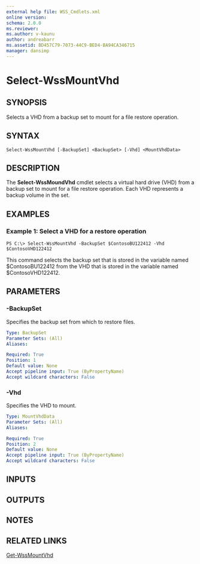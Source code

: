 ```yaml
---
external help file: WSS_Cmdlets.xml
online version: 
schema: 2.0.0
ms.reviewer:
ms.author: v-kaunu
author: andreabarr
ms.assetid: BD457C79-7073-44C9-BED4-BA94CA346715
manager: dansimp
---
```


# Select-WssMountVhd

## SYNOPSIS
Selects a VHD from a backup set to mount for a file restore operation.

## SYNTAX

```
Select-WssMountVhd [-BackupSet] <BackupSet> [-Vhd] <MountVhdData>
```

## DESCRIPTION
The **Select-WssMoundVhd** cmdlet selects a virtual hard drive (VHD) from a backup set to mount for a file restore operation.
Each VHD represents a backup volume in the set.

## EXAMPLES

### Example 1: Select a VHD for a restore operation
```
PS C:\> Select-WssMountVhd -BackupSet $ContosoBU122412 -Vhd $ContosoVHD122412
```

This command selects the backup set that is stored in the variable named $ContosoBU122412 from the VHD that is stored in the variable named $ContosoVHD122412.

## PARAMETERS

### -BackupSet
Specifies the backup set from which to restore files.

```yaml
Type: BackupSet
Parameter Sets: (All)
Aliases: 

Required: True
Position: 1
Default value: None
Accept pipeline input: True (ByPropertyName)
Accept wildcard characters: False
```

### -Vhd
Specifies the VHD to mount.

```yaml
Type: MountVhdData
Parameter Sets: (All)
Aliases: 

Required: True
Position: 2
Default value: None
Accept pipeline input: True (ByPropertyName)
Accept wildcard characters: False
```

## INPUTS

## OUTPUTS

## NOTES

## RELATED LINKS

[Get-WssMountVhd](./Get-WssMountVhd.md)

